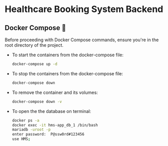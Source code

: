 # Healthcare Booking System Backend

## Docker Compose 🐳
Before proceeding with Docker Compose commands, ensure you're in the root directory of the project. 
- To start the containers from the docker-compose file:
    ```bash
    docker-compose up -d
    ```
- To stop the containers from the docker-compose file:
    ```bash
    docker-compose down
    ```
- To remove the container and its volumes:
    ```bash
    docker-compose down -v
    ```
- To open the the database on terminal:
    ```bash
    docker ps -a
    docker exec -it hms-app_db_1 /bin/bash
    mariadb -uroot -p
    enter password:  P@ssw0rd#123456
    use HMS;
    ```
